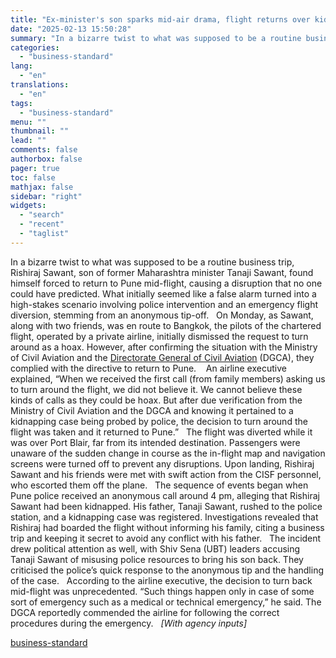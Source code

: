 ```yaml
---
title: "Ex-minister's son sparks mid-air drama, flight returns over kidnapping hoax"
date: "2025-02-13 15:50:28"
summary: "In a bizarre twist to what was supposed to be a routine business trip, Rishiraj Sawant, son of former Maharashtra minister Tanaji Sawant, found himself forced to return to Pune mid-flight, causing a disruption that no one could have predicted. What initially seemed like a false alarm turned into a..."
categories:
  - "business-standard"
lang:
  - "en"
translations:
  - "en"
tags:
  - "business-standard"
menu: ""
thumbnail: ""
lead: ""
comments: false
authorbox: false
pager: true
toc: false
mathjax: false
sidebar: "right"
widgets:
  - "search"
  - "recent"
  - "taglist"
---
```


In a bizarre twist to what was supposed to be a routine business trip, Rishiraj Sawant, son of former Maharashtra minister Tanaji Sawant, found himself forced to return to Pune mid-flight, causing a disruption that no one could have predicted. What initially seemed like a false alarm turned into a high-stakes scenario involving police intervention and an emergency flight diversion, stemming from an anonymous tip-off.
 
On Monday, as Sawant, along with two friends, was en route to Bangkok, the pilots of the chartered flight, operated by a private airline, initially dismissed the request to turn around as a hoax. However, after confirming the situation with the Ministry of Civil Aviation and the [Directorate General of Civil Aviation](https://www.business-standard.com/topic/directorate-general-of-civil-aviation) (DGCA), they complied with the directive to return to Pune. 
 
An airline executive explained, “When we received the first call (from family members) asking us to turn around the flight, we did not believe it. We cannot believe these kinds of calls as they could be hoax. But after due verification from the Ministry of Civil Aviation and the DGCA and knowing it pertained to a kidnapping case being probed by police, the decision to turn around the flight was taken and it returned to Pune.”
 
The flight was diverted while it was over Port Blair, far from its intended destination. Passengers were unaware of the sudden change in course as the in-flight map and navigation screens were turned off to prevent any disruptions. Upon landing, Rishiraj Sawant and his friends were met with swift action from the CISF personnel, who escorted them off the plane.
 
The sequence of events began when Pune police received an anonymous call around 4 pm, alleging that Rishiraj Sawant had been kidnapped. His father, Tanaji Sawant, rushed to the police station, and a kidnapping case was registered. Investigations revealed that Rishiraj had boarded the flight without informing his family, citing a business trip and keeping it secret to avoid any conflict with his father.
 
The incident drew political attention as well, with Shiv Sena (UBT) leaders accusing Tanaji Sawant of misusing police resources to bring his son back. They criticised the police’s quick response to the anonymous tip and the handling of the case.
 
According to the airline executive, the decision to turn back mid-flight was unprecedented. “Such things happen only in case of some sort of emergency such as a medical or technical emergency,” he said. The DGCA reportedly commended the airline for following the correct procedures during the emergency.
 
*[With agency inputs]*

[business-standard](https://www.business-standard.com/india-news/ex-minister-son-flight-kidnapping-hoax-pune-2025-125021300741_1.html)
